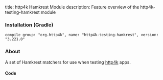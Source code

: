 title: http4k Hamkrest Module
description: Feature overview of the http4k-testing-hamkrest module

### Installation (Gradle)
```compile group: "org.http4k", name: "http4k-testing-hamkrest", version: "3.221.0"```

### About

A set of Hamkrest matchers for use when testing [http4k] apps.

#### Code [<img class="octocat"/>](https://github.com/http4k/http4k/blob/master/src/docs/guide/modules/hamkrest/example.kt)

<script src="https://gist-it.appspot.com/https://github.com/http4k/http4k/blob/master/src/docs/guide/modules/hamkrest/example.kt"></script>

[http4k]: https://http4k.org
